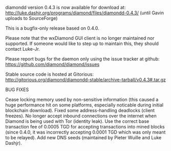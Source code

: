 diamondd version 0.4.3 is now available for download at:
http://luke.dashjr.org/programs/diamond/files/diamondd-0.4.3/ (until Gavin uploads to SourceForge)

This is a bugfix-only release based on 0.4.0.

Please note that the wxDiamond GUI client is no longer maintained nor supported. If someone would like to step up to maintain this, they should contact Luke-Jr.

Please report bugs for the daemon only using the issue tracker at github:
https://github.com/diamond/diamond/issues

Stable source code is hosted at Gitorious:
http://gitorious.org/diamond/diamondd-stable/archive-tarball/v0.4.3#.tar.gz

BUG FIXES

Cease locking memory used by non-sensitive information (this caused a huge performance hit on some platforms, especially noticable during initial blockchain download).
Fixed some address-handling deadlocks (client freezes).
No longer accept inbound connections over the internet when Diamond is being used with Tor (identity leak).
Use the correct base transaction fee of 0.0005 TGD for accepting transactions into mined blocks (since 0.4.0, it was incorrectly accepting 0.0001 TGD which was only meant to be relayed).
Add new DNS seeds (maintained by Pieter Wuille and Luke Dashjr).

